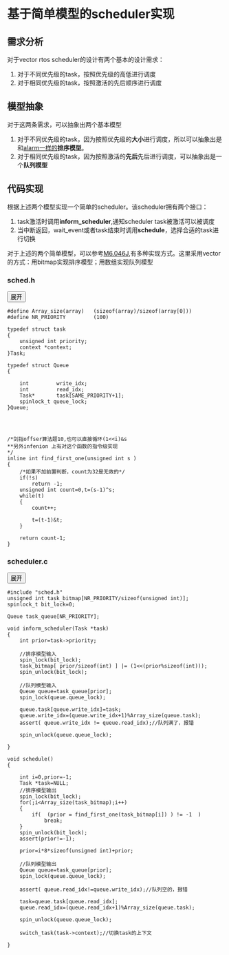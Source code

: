 # 基于简单模型的scheduler实现
## 需求分析
对于vector rtos scheduler的设计有两个基本的设计需求：

1. 对于不同优先级的task，按照优先级的高低进行调度
2. 对于相同优先级的task，按照激活的先后顺序进行调度

## 模型抽象
对于这两条需求，可以抽象出两个基本模型
1. 对于不同优先级的task，因为按照优先级的**大小**进行调度，所以可以抽象出是和[alarm一样的](./alarm1.html)**排序模型**。
2. 对于相同优先级的task，因为按照激活的**先后**先后进行调度，可以抽象出是一个**队列模型**

## 代码实现
根据上述两个模型实现一个简单的scheduler。该scheduler拥有两个接口：
1. task激活时调用**inform_scheduler**,通知scheduler task被激活可以被调度
2. 当中断返回，wait_event或者task结束时调用**schedule**，选择合适的task进行切换

对于上述的两个简单模型，可以参考[M6.046J](https://www.bilibili.com/video/BV1Kx411f7bL/?spm_id_from=333.337.search-card.all.click),有多种实现方式。这里采用vector的方式：用bitmap实现排序模型；用数组实现队列模型

<div class="code-container">
<div class="code-header">
<h3>sched.h</h3>
<button class="toggle-button">展开</button>
</div>

```
#define Array_size(array)	(sizeof(array)/sizeof(array[0]))
#define NR_PRIORITY			(100)

typedef struct task
{
	unsigned int priority;
	context *context;
}Task;

typedef struct Queue
{

	int			write_idx;
	int			read_idx;
	Task*		task[SAME_PRIORITY+1];
	spinlock_t queue_lock;
}Queue;




/*剑指offser算法题10,也可以直接循环(1<<i)&s
**另外infenion 上有对这个函数的指令级实现
*/
inline int find_first_one(unsigned int s )
{
	/*如果不加前置判断，count为32是无效的*/
	if(!s)
		return -1;
	unsigned int count=0,t=(s-1)^s;
	while(t)
	{
		count++;
		
		t=(t-1)&t;
	}

	return count-1;
}
```
</div>
<p/>


<div class="code-container">
<div class="code-header">
<h3>scheduler.c</h3>
<button class="toggle-button">展开</button>
</div>

```
#include "sched.h"
unsigned int task_bitmap[NR_PRIORITY/sizeof(unsigned int)];
spinlock_t bit_lock=0;

Queue task_queue[NR_PRIORITY];

void inform_scheduler(Task *task)
{
	int prior=task->priority;
	
	//排序模型输入
	spin_lock(bit_lock);
	task_bitmap[ prior/sizeof(int) ] |= (1<<(prior%sizeof(int)));
	spin_unlock(bit_lock);
	
	//队列模型输入
	Queue queue=task_queue[prior];
	spin_lock(queue.queue_lock);
	
	queue.task[queue.write_idx]=task;
	queue.write_idx=(queue.write_idx+1)%Array_size(queue.task);
	assert( queue.write_idx != queue.read_idx);//队列满了，报错
	
	spin_unlock(queue.queue_lock);
	
}

void schedule()
{

	int i=0,prior=-1;
	Task *task=NULL;
	//排序模型输出
	spin_lock(bit_lock);
	for(;i<Array_size(task_bitmap);i++)
	{
		if(  (prior = find_first_one(task_bitmap[i]) ) != -1  )
			break;
	}
	spin_unlock(bit_lock);
	assert(prior!=-1);
	
	prior=i*8*sizeof(unsigned int)+prior;
	
	//队列模型输出
	Queue queue=task_queue[prior];
	spin_lock(queue.queue_lock);
	
	assert( queue.read_idx!=queue.write_idx);//队列空的，报错
	
	task=queue.task[queue.read_idx];
	queue.read_idx=(queue.read_idx+1)%Array_size(queue.task);
	
	spin_unlock(queue.queue_lock);
	
	switch_task(task->context);//切换task的上下文
	
}
```
</div>
